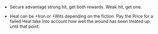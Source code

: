 * Secure advantage strong hit, get both rewards.  Weak hit, get one.

* Heal can be +Iron or +Wits depending on the fiction.  Pay the Price for a failed Heal take into account how well the wound has been treated up until that point.